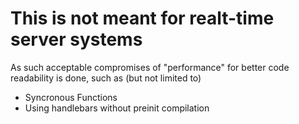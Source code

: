 # This is not meant for realt-time server systems

As such acceptable compromises of "performance" for better code readability is done, such as (but not limited to)

- Syncronous Functions
- Using handlebars without preinit compilation